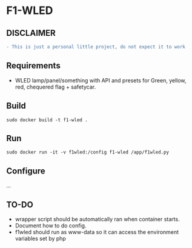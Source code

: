 # F1-WLED

## DISCLAIMER
```diff
- This is just a personal little project, do not expect it to work
```

## Requirements
- WLED lamp/panel/something with API and presets for Green, yellow, red, chequered flag + safetycar.

## Build
```
sudo docker build -t f1-wled .
```

## Run
```
sudo docker run -it -v f1wled:/config f1-wled /app/f1wled.py
```

## Configure
...

## TO-DO
- wrapper script should be automatically ran when container starts.
- Document how to do config.
- f1wled should run as www-data so it can access the environment variables set by php
